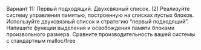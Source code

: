 Вариант 11: Первый подходящий. Двухсвязный список. (2)
Реализуйте систему управления памятью, построенную на списках пустых блоков. Используйте
двухсвязный список и стратегию “первый подходящий”.
Напишите функции выделения и освобождения памяти блоками произвольного размера.
Сравните производительность вашей системы с стандартным malloc/free
